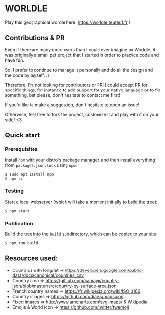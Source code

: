 # WOR**L**DLE

Play this geographical wordle here: https://worldle.teuteuf.fr !

## Contributions & PR

Even if there are many more users than I could ever imagine on Worldle, it was originally a small pet project that I started in order to  practice code and have fun.

So, I prefer to continue to manage it personally and do all the design and the code by myself.  :)

Therefore, I'm not looking for contributors or PR! I could accept PR for specific things, for instance to add support for your native language or to fix something, but please, don't hesitate to contact me first!

If you'd like to make a suggestion, don't hesitate to open an issue!

Otherwise, feel free to fork the project, customize it and play with it on your side! <3

## Quick start

### Prerequisites

Install `npm` with your distro's package manager, and then install everything from
`packages.json.lock` using `npm`:

```
$ sudo apt install npm
$ npm ci
```

### Testing

Start a local webserver (which will take a moment initially to build the tree):

```
$ npm start
```

### Publication

Build the tree into the `build` subdirectory, which can be copied to your site:

```
$ npm run build
```

## Resources used:

- Countries with long/lat => https://developers.google.com/public-data/docs/canonical/countries_csv
- Country area => https://github.com/samayo/country-json/blob/master/src/country-by-surface-area.json
- French country names => https://fr.wikipedia.org/wiki/ISO_3166
- Country images => https://github.com/djaiss/mapsicon
- Fixed images => http://www.amcharts.com/svg-maps/ & Wikipedia
- Emojis & World icon => https://github.com/twitter/twemoji

